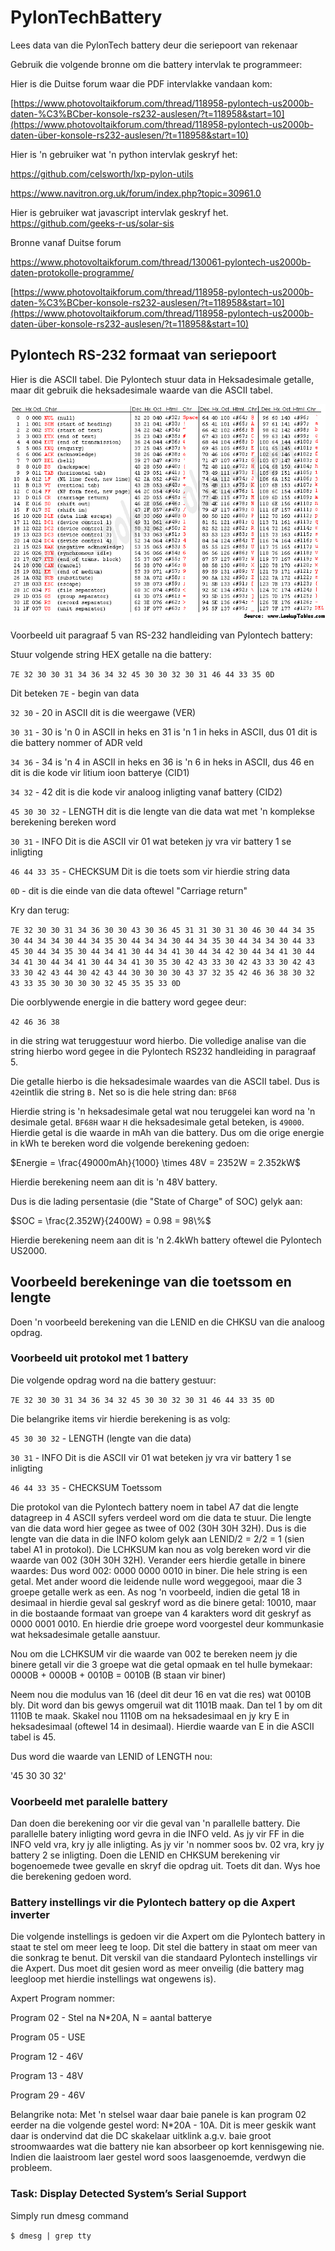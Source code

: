 # PylonTechBattery
Lees data van die PylonTech battery deur die seriepoort van rekenaar



Gebruik die volgende bronne om die battery intervlak te programmeer:

Hier is die Duitse forum waar die PDF intervlakke vandaan kom:

 [https://www.photovoltaikforum.com/thread/118958-pylontech-us2000b-daten-%C3%BCber-konsole-rs232-auslesen/?t=118958&start=10](https://www.photovoltaikforum.com/thread/118958-pylontech-us2000b-daten-über-konsole-rs232-auslesen/?t=118958&start=10) 

Hier is 'n gebruiker wat 'n python intervlak geskryf het:

 https://github.com/celsworth/lxp-pylon-utils 

 https://www.navitron.org.uk/forum/index.php?topic=30961.0 


Hier is gebruiker wat javascript intervlak geskryf het.
 https://github.com/geeks-r-us/solar-sis



Bronne vanaf Duitse forum

 https://www.photovoltaikforum.com/thread/130061-pylontech-us2000b-daten-protokolle-programme/ 

 [https://www.photovoltaikforum.com/thread/118958-pylontech-us2000b-daten-%C3%BCber-konsole-rs232-auslesen/?t=118958&start=10](https://www.photovoltaikforum.com/thread/118958-pylontech-us2000b-daten-über-konsole-rs232-auslesen/?t=118958&start=10) 



## Pylontech RS-232 formaat van seriepoort

Hier is die ASCII tabel.  Die Pylontech stuur data in Heksadesimale getalle, maar dit gebruik die heksadesimale waarde van die ASCII tabel.

![asciifull](asciifull.gif)

Voorbeeld uit paragraaf 5 van RS-232 handleiding van Pylontech battery:

Stuur volgende string HEX getalle na die battery:

`7E 32 30 30 31 34 36 34 32 45 30 30 32 30 31 46 44 33 35 0D`

Dit beteken
`7E` - begin van data

`32 30` - 20 in ASCII dit is die weergawe (VER)

`30 31` - 30 is 'n 0 in ASCII in heks en 31 is 'n 1 in heks in ASCII, dus 01 dit is die battery nommer of ADR veld

`34 36` - 34 is 'n 4 in ASCII in heks en 36 is 'n 6 in heks in ASCII, dus 46 en dit is die kode vir litium ioon batterye (CID1)

`34 32` - 42 dit is die kode vir analoog inligting vanaf battery (CID2)

`45 30 30 32` - LENGTH dit is die lengte van die data wat met 'n komplekse berekening bereken word

`30 31` - INFO Dit is die ASCII vir 01 wat beteken jy vra vir battery 1 se inligting

`46 44 33 35` - CHECKSUM  Dit is die toets som vir hierdie string data

`0D` - dit is die einde van die data oftewel "Carriage return"

Kry dan terug:

`7E 32 30 30 31 34 36 30 30 43 30 36 45 31 31 30 31 30
46 30 44 34 35 30 44 34 34 30 44 34 35 30 44 34 34 30 44 34 35 30 44 34
34 30 44 33 45 30 44 34 35 30 44 34 41 30 44 34 41 30 44 34 42 30 44 34
41 30 44 34 41 30 44 34 41 30 44 34 41 30 35 30 42 43 33 30 42 43 33 30
42 43 33 30 42 43 44 30 42 43 44 30 30 30 30 43 37 32 35 42 46 36 38 30
32 43 33 35 30 30 30 30 32 45 35 35 33 0D`

Die oorblywende energie in die battery word gegee deur:

`42 46 36 38`

in die string wat teruggestuur word hierbo.  Die volledige analise van die string hierbo word gegee in die Pylontech RS232 handleiding in paragraaf 5.

Die getalle hierbo is die heksadesimale waardes van die ASCII tabel.  Dus is `42`eintlik die string `B.`  Net so is die hele string dan:  `BF68`

Hierdie string is 'n heksadesimale getal wat nou teruggelei kan word na 'n desimale getal.  `BF68H` waar `H`  die heksadesimale getal beteken, is `49000`.  Hierdie getal is die waarde in mAh van die battery.  Dus om die orige energie in kWh te bereken word die volgende berekening gedoen:

$Energie = \frac{49000mAh}{1000} \times 48V = 2352W = 2.352kW$

Hierdie berekening neem aan dit is 'n 48V battery.

Dus is die lading persentasie (die "State of Charge" of SOC) gelyk aan:

$SOC = \frac{2.352W}{2400W} = 0.98 = 98\%$

Hierdie berekening neem aan dit is 'n 2.4kWh battery oftewel die Pylontech US2000.


## Voorbeeld berekeninge van die toetssom en lengte

Doen 'n voorbeeld berekening van die LENID en die CHKSU van die analoog opdrag.

### Voorbeeld uit protokol met 1 battery

Die volgende opdrag word na die battery gestuur:

`7E 32 30 30 31 34 36 34 32 45 30 30 32 30 31 46 44 33 35 0D`

Die belangrike items vir hierdie berekening is as volg:

`45 30 30 32` - LENGTH (lengte van die data)

`30 31` - INFO Dit is die ASCII vir 01 wat beteken jy vra vir battery 1 se inligting

`46 44 33 35` - CHECKSUM  Toetssom

Die protokol van die Pylontech battery noem in tabel A7 dat die lengte datagreep in 4 ASCII syfers verdeel word om die data te stuur.  Die lengte van die data word hier gegee as twee of 002 (30H 30H 32H).  Dus is die lengte van die data in die INFO kolom gelyk aan LENID/2 = 2/2 = 1 (sien tabel A1 in protokol).
Die LCHKSUM kan nou as volg bereken word vir die waarde van 002 (30H 30H 32H).
Verander eers hierdie getalle in binere waardes:  Dus word 002:  0000 0000 0010 in biner.
Die hele string is een getal.  Met ander woord die leidende nulle word weggegooi, maar die 3 groepe getalle werk as een.  As nog 'n voorbeeld, indien die getal 18 in desimaal in hierdie geval sal geskryf word as die binere getal:  10010, maar in die bostaande formaat van groepe van 4 karakters word dit geskryf as 0000 0001 0010.  En hierdie drie groepe word voorgestel deur kommunkasie wat heksadesimale getalle aanstuur.

Nou om die LCHKSUM vir die waarde van 002 te bereken neem jy die binere getall vir die 3 groepe wat die getal opmaak en tel hulle bymekaar:
    0000B + 0000B + 0010B = 0010B (B staan vir biner)
    
Neem nou die modulus van 16 (deel dit deur 16 en vat die res) wat 0010B bly.  Dit word dan bis gewys omgeruil wat dit 1101B maak.  Dan tel 1 by om dit 1110B te maak.  Skakel nou 1110B om na heksadesimaal en jy kry E in heksadesimaal (oftewel 14 in desimaal).  Hierdie waarde van E in die ASCII tabel is 45.

Dus word die waarde van LENID of LENGTH nou:
    
'45 30 30 32'



### Voorbeeld met paralelle battery

Dan doen die berekening oor vir die geval van 'n parallelle battery.
Die parallelle batery inligting word gevra in die INFO veld.
As jy vir FF in die INFO veld vra, kry jy alle inligting.
As jy vir 'n nommer soos bv. 02 vra, kry jy battery 2 se inligting.
Doen die LENID en CHKSUM berekening vir bogenoemede twee gevalle
en skryf die opdrag uit.
Toets dit dan. 
Wys hoe die berekening gedoen word.



### Battery instellings vir die Pylontech battery op die Axpert inverter

Die volgende instellings is gedoen vir die Axpert om die Pylontech battery in staat te stel om meer leeg te loop.  Dit stel die battery in staat om meer van die sonkrag te benut.  Dit verskil van die standaard Pylontech instellings vir die Axpert.  Dus moet dit gesien word as meer onveilig (die battery mag leegloop met hierdie instellings wat ongewens is).

Axpert Program nommer:

Program 02 - Stel na N*20A, N = aantal batterye

Program 05 - USE  

Program 12 - 46V  

Program 13 - 48V

Program 29 - 46V

Belangrike nota:  Met 'n stelsel waar daar baie panele is kan program 02 eerder na die volgende gestel word:  N*20A - 10A.  Dit is meer geskik want daar is ondervind dat die DC skakelaar uitklink a.g.v. baie groot stroomwaardes wat die battery nie kan absorbeer op kort kennisgewing nie.  Indien die laaistroom laer gestel word soos laasgenoemde, verdwyn die probleem.

### Task: Display Detected System’s Serial Support

 Simply run dmesg command

 `$ dmesg | grep tty`
